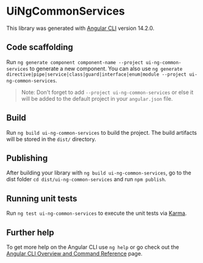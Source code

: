 # UiNgCommonServices

This library was generated with [Angular CLI](https://github.com/angular/angular-cli) version 14.2.0.

## Code scaffolding

Run `ng generate component component-name --project ui-ng-common-services` to generate a new component. You can also use `ng generate directive|pipe|service|class|guard|interface|enum|module --project ui-ng-common-services`.
> Note: Don't forget to add `--project ui-ng-common-services` or else it will be added to the default project in your `angular.json` file. 

## Build

Run `ng build ui-ng-common-services` to build the project. The build artifacts will be stored in the `dist/` directory.

## Publishing

After building your library with `ng build ui-ng-common-services`, go to the dist folder `cd dist/ui-ng-common-services` and run `npm publish`.

## Running unit tests

Run `ng test ui-ng-common-services` to execute the unit tests via [Karma](https://karma-runner.github.io).

## Further help

To get more help on the Angular CLI use `ng help` or go check out the [Angular CLI Overview and Command Reference](https://angular.io/cli) page.
